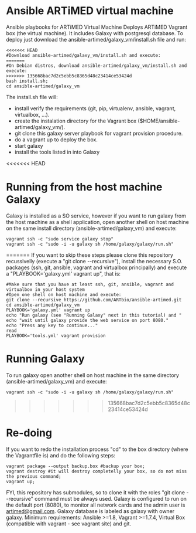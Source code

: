 # Ansible ARTiMED virtual machine
Ansible playbooks for ARTiMED Virtual Machine
Deploys ARTiMED Vagrant box (the virtual machine). It includes Galaxy with postgresql database. To deploy just download the ansible-artimed/galaxy_vm/install.sh file and run:
```
<<<<<<< HEAD
#Download ansible-artimed/galaxy_vm/install.sh and execute:
=======
#On Debian distros, download ansible-artimed/galaxy_vm/install.sh and execute:
>>>>>>> 135668bac7d2c5ebb5c8365d48c23414ce53424d
bash install.sh;
cd ansible-artimed/galaxy_vm
```

The install.sh file will:
 - install verify the requirements (git, pip, virtualenv, ansible, vagrant, virtualbox, ...).
 - create the instalation directory for the Vagrant box ($HOME/ansible-artimed/galaxy_vm/).
 - git clone this galaxy server playbook for vagrant provision procedure.
 - do a vagrant up to deploy the box.
 - start galaxy
 - install the tools listed in into Galaxy
 
<<<<<<< HEAD
# Running from the host machine Galaxy
Galaxy is installed as a SO service, however if you want to run galaxy from the host machine as a shell application, open another shell on host machine on the same install directory (ansible-artimed/galaxy_vm) and execute:
```
vagrant ssh -c "sudo service galaxy stop"
vagrant ssh -c "sudo -i -u galaxy sh /home/galaxy/galaxy/run.sh"
```

=======
If you want to skip these steps please clone this repository recussivelly (execute a "git clone --recursive"), install the necessary S.O. packages (ssh, git, ansible, vagrant and virtualbox principally) and execute a "PLAYBOOK='galaxy.yml' vagrant up", that is:
```
#Make sure that you have at least ssh, git, ansible, vagrant and virtualbox in your host system 
#Open one shell on host machine and execute:
git clone --recursive https://github.com/ARTbio/ansible-artimed.git
cd ansible-artimed/galaxy_vm
PLAYBOOK='galaxy.yml' vagrant up
echo "Run galaxy (see "Running Galaxy" next in this tutorial) and "
echo "wait until galaxy provide the web service on port 8080."
echo "Press any key to continue..."
read
PLAYBOOK='tools.yml' vagrant provision
```

# Running Galaxy
To run galaxy open another shell on host machine in the same directory (ansible-artimed/galaxy_vm) and execute:
```
vagrant ssh -c "sudo -i -u galaxy sh /home/galaxy/galaxy/run.sh"
```

>>>>>>> 135668bac7d2c5ebb5c8365d48c23414ce53424d
# Re-doing
If you want to redo the installation process "cd" to the box directory (where the Vagrantfile is) and do the following steps:
```
vagrant package --output backup.box #backup your box;
vagrant destroy #it will destroy completelly your box, so do not miss the previous command;
vagrant up;
```

FYI, this repository has submodules, so to clone it with the roles "git clone --recursive" command must be always used.
Galaxy is configured to run on the default port (8080), to monitor all network cards and the admin user is artimed@gmail.com. 
Galaxy database is labeled as galaxy with owner galaxy.
Minimum requirements: Ansible >=1.8, Vagrant >=1.7.4, Virtual Box (compatible with vagrant - see vagrant site) and git. 
